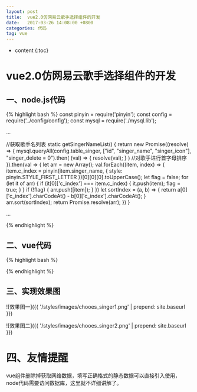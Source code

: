 ```yaml
---
layout: post
title:  vue2.0仿网易云歌手选择组件的开发
date:   2017-03-26 14:08:00 +0800
categories: 代码
tag: vue
---
```


* content
{:toc}

vue2.0仿网易云歌手选择组件的开发
====================================

一、node.js代码
------------------------------------
{% highlight bash %}
const pinyin = require('pinyin');
const config = require('../config/config');
const mysql = require('./mysql.lib');

...

//获取歌手名列表
    static getSingerNameList() {
        return new Promise((resolve) => {
            mysql.queryAll(config.table_singer, ["id", "singer_name", "singer_icon"], "singer_delete = 0").then(
                    (val) => { resolve(val); }
                )
                //对歌手进行首字母排序
        }).then(val => {
            let arr = new Array();
            val.forEach((item, index) => {
                item.c_index = pinyin(item.singer_name, {
                    style: pinyin.STYLE_FIRST_LETTER
                })[0][0][0].toUpperCase();
                let flag = false;
                for (let it of arr) {
                    if (it[0]['c_index'] === item.c_index) {
                        it.push(item);
                        flag = true;
                    }
                }
                if (!flag) {
                    arr.push([item]);
                }
            })
            let sortIndex = (a, b) => {
                return a[0]['c_index'].charCodeAt() - b[0]['c_index'].charCodeAt();
            }
            arr.sort(sortIndex);
            return Promise.resolve(arr);
        })
    }

...

{% endhighlight %} 

二、vue代码
------------------------------------

{% highlight bash %}
<template>
    <div class="wrapper" @click.stop>
        <div class="filter-initial">
            <span class="filter-name">筛选:</span>
            <ul class="filter-initial-ul">
                <template v-for="item in list">
                    <li @click="changeIndex" :class="{'active': index === item[0]['c_index']}" class="filter-initial-li"><span class="filter-initial-item">{{item[0]['c_index']}}</span></li>
                </template>
                <li class="filter-initial-li" @click="resetIndex"><span class="filter-initial-item">重置</span></li>
            </ul>
        </div>
        <div class="singer-list">
            <ul class="singer-ul">
                <template v-for="item in cur_list">
                    <li class="singer-li" @click="chooseSinger(item.id, item.singer_name)">
                        <div class="singer-it-top">
                            <img :src="addHost(item.singer_icon)">
                        </div>
                        <div class="singer-it-bottom">{{item.singer_name}}</div>
                    </li>
                </template>
            </ul>
        </div>
    </div>
</template>
<script>
export default {
    data() {
        return {
            singer_url: APIURL + '/singer/name/list',
            index: '',
            list: [],/*[ [ {
                      id: 13,
                      singer_name: '娴嬭瘯姝屾墜',
                      singer_icon: 'public/image/singer/3d8458c0-1a7c-11e7-b843-d9f319f0f8ff.png',
                      c_index: 'C' } ],
                  [ {
                      id: 10,
                      singer_name: 'dsggdfg',
                      singer_icon: 'public/image/singer/67bff870-19c7-11e7-bfa2-696100d9d355.png',
                      c_index: 'D' } ],
                  [ {
                      id: 12,
                      singer_name: 'jyjyjyj',
                      singer_icon: 'public/image/singer/12fd0b90-19e8-11e7-b1c4-93e22485204f.png',
                      c_index: 'J' } ],
                  [ {
                      id: 11,
                      singer_name: 'mvbmvbm',
                      singer_icon: 'public/image/singer/383c3240-19df-11e7-8abf-6123c0c796b8.jpg',
                      c_index: 'M' } ],
                  [ {
                      id: 7,
                      singer_name: 'testanchorname',
                      singer_icon: '',
                      c_index: 'T' },
                    {
                      id: 8,
                      singer_name: 'testanchor2',
                      singer_icon: '',
                      c_index: 'T' },
                    {
                      id: 9,
                      singer_name: 'testanchor',
                      singer_icon: '',
                      c_index: 'T' } ] ],*/
            cur_list: [],
        }
    },
    created() {
        this.getSingerlist();
    },
    methods: {
        getSingerlist() {
            this.axios.get(this.singer_url).then(res => {
                if(res.data.status === 0){
                    this.list = res.data.data;
                    this.index = res.data.data[0][0]['c_index'];
                    this.cur_list = res.data.data[0];

                }else{
                    this.$message({
                        type: 'error',
                        message: res.data.message
                    });
                }
            })
        },
        changeIndex(e) {
            let cur = e.srcElement || e.target;
            if(this.index === cur.innerText) return;
            this.index = cur.innerText;
            this.list.forEach((val) => {
                if(val[0]['c_index'] === cur.innerText){
                    this.cur_list = val;
                    return false;
                }
            })
        },
        chooseSinger(id, name) {
            this.$emit('singer', id, name);
        },
        resetIndex() {
            this.$emit('singer', null);
        }
    }
}
</script>
<style lang="stylus" rel="stylesheet/stylus" type="text/css">
base-color = #8F9096
.wrapper
    position: absolute
    width: 95%
    background: rgb(250, 250, 250)
    border-radius: 4px
    border: 1px solid rgb(230, 230, 230)
    z-index: 20

.filter-initial
    margin-left: 15px
    .filter-name
        color: base-color
        font-weight: 700
    .filter-initial-ul
        display: inline-block
        .filter-initial-li
            display: inline-block
            padding: 6px
            .filter-initial-item
                position: relative
                padding: 2px 6px
                color: base-color
                cursor: pointer
                &:hover
                    color: #000
                &:after
                    position: relative
                    right: -12px
                    top: 1px
                    display: inline-block
                    content: ' '
                    height: 14px
                    width: 1px
                    border-right: 1px solid #8f9096
            &:last-child
                .filter-initial-item
                    border-right: 0px
                    &:after
                        display: none
            &.active
                .filter-initial-item
                    background:base-color
                    color: #fff
                    border-radius: 4px
.singer-list
    .singer-ul
        .singer-li
            display:inline-block
            margin: 5px 0 5px 15px
            cursor: pointer
            .singer-it-top
                width: 100px
                height: @width
                border-radius: 4px
                overflow: hidden
            .singer-it-bottom
                margin-top: 10px
                text-align: center
                font-size: 12px
</style>
{% endhighlight %}

三、实现效果图
------------------------------------

![效果图一]({{ '/styles/images/chooes_singer1.png' | prepend: site.baseurl  }})

![效果图二]({{ '/styles/images/chooes_singer2.png' | prepend: site.baseurl  }})

四、友情提醒
====================================
vue组件删除掉获取网络数据，填写正确格式的静态数据可以直接引入使用，node代码需要访问数据库，这里就不详细讲解了。